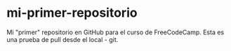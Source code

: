 # mi-primer-repositorio
Mi "primer" repositorio en GitHub para el curso de FreeCodeCamp. 
Esta es una prueba de pull desde el local - git.
